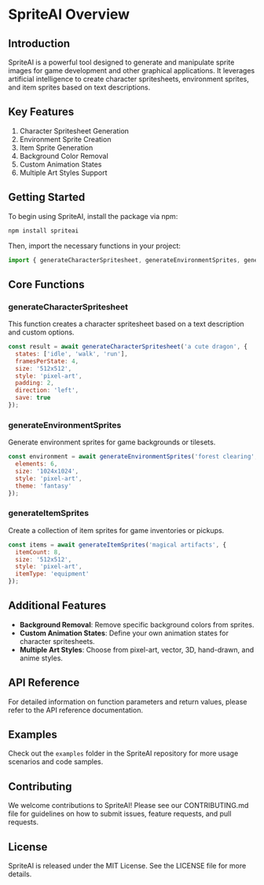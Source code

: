 # SpriteAI Overview

## Introduction

SpriteAI is a powerful tool designed to generate and manipulate sprite images for game development and other graphical applications. It leverages artificial intelligence to create character spritesheets, environment sprites, and item sprites based on text descriptions.

## Key Features

1. Character Spritesheet Generation
2. Environment Sprite Creation
3. Item Sprite Generation
4. Background Color Removal
5. Custom Animation States
6. Multiple Art Styles Support

## Getting Started

To begin using SpriteAI, install the package via npm:

```bash
npm install spriteai
```

Then, import the necessary functions in your project:

```javascript
import { generateCharacterSpritesheet, generateEnvironmentSprites, generateItemSprites } from 'spriteai';
```

## Core Functions

### generateCharacterSpritesheet

This function creates a character spritesheet based on a text description and custom options.

```javascript
const result = await generateCharacterSpritesheet('a cute dragon', {
  states: ['idle', 'walk', 'run'],
  framesPerState: 4,
  size: '512x512',
  style: 'pixel-art',
  padding: 2,
  direction: 'left',
  save: true
});
```

### generateEnvironmentSprites

Generate environment sprites for game backgrounds or tilesets.

```javascript
const environment = await generateEnvironmentSprites('forest clearing', {
  elements: 6,
  size: '1024x1024',
  style: 'pixel-art',
  theme: 'fantasy'
});
```

### generateItemSprites

Create a collection of item sprites for game inventories or pickups.

```javascript
const items = await generateItemSprites('magical artifacts', {
  itemCount: 8,
  size: '512x512',
  style: 'pixel-art',
  itemType: 'equipment'
});
```

## Additional Features

- **Background Removal**: Remove specific background colors from sprites.
- **Custom Animation States**: Define your own animation states for character spritesheets.
- **Multiple Art Styles**: Choose from pixel-art, vector, 3D, hand-drawn, and anime styles.

## API Reference

For detailed information on function parameters and return values, please refer to the API reference documentation.

## Examples

Check out the `examples` folder in the SpriteAI repository for more usage scenarios and code samples.

## Contributing

We welcome contributions to SpriteAI! Please see our CONTRIBUTING.md file for guidelines on how to submit issues, feature requests, and pull requests.

## License

SpriteAI is released under the MIT License. See the LICENSE file for more details.
